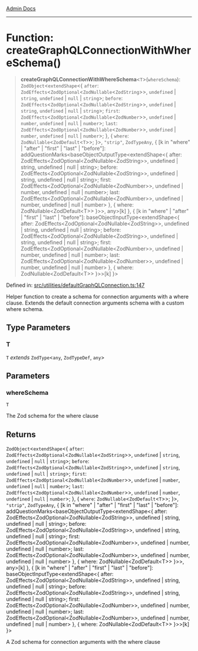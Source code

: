 [Admin Docs](/)

***

# Function: createGraphQLConnectionWithWhereSchema()

> **createGraphQLConnectionWithWhereSchema**\<`T`\>(`whereSchema`): `ZodObject`\<`extendShape`\<\{ `after`: `ZodEffects`\<`ZodOptional`\<`ZodNullable`\<`ZodString`\>\>, `undefined` \| `string`, `undefined` \| `null` \| `string`\>; `before`: `ZodEffects`\<`ZodOptional`\<`ZodNullable`\<`ZodString`\>\>, `undefined` \| `string`, `undefined` \| `null` \| `string`\>; `first`: `ZodEffects`\<`ZodOptional`\<`ZodNullable`\<`ZodNumber`\>\>, `undefined` \| `number`, `undefined` \| `null` \| `number`\>; `last`: `ZodEffects`\<`ZodOptional`\<`ZodNullable`\<`ZodNumber`\>\>, `undefined` \| `number`, `undefined` \| `null` \| `number`\>; \}, \{ `where`: `ZodNullable`\<`ZodDefault`\<`T`\>\>; \}\>, `"strip"`, `ZodTypeAny`, \{ \[k in "where" \| "after" \| "first" \| "last" \| "before"\]: addQuestionMarks\<baseObjectOutputType\<extendShape\<\{ after: ZodEffects\<ZodOptional\<ZodNullable\<ZodString\>\>, undefined \| string, undefined \| null \| string\>; before: ZodEffects\<ZodOptional\<ZodNullable\<ZodString\>\>, undefined \| string, undefined \| null \| string\>; first: ZodEffects\<ZodOptional\<ZodNullable\<ZodNumber\>\>, undefined \| number, undefined \| null \| number\>; last: ZodEffects\<ZodOptional\<ZodNullable\<ZodNumber\>\>, undefined \| number, undefined \| null \| number\> \}, \{ where: ZodNullable\<ZodDefault\<T\>\> \}\>\>, any\>\[k\] \}, \{ \[k in "where" \| "after" \| "first" \| "last" \| "before"\]: baseObjectInputType\<extendShape\<\{ after: ZodEffects\<ZodOptional\<ZodNullable\<ZodString\>\>, undefined \| string, undefined \| null \| string\>; before: ZodEffects\<ZodOptional\<ZodNullable\<ZodString\>\>, undefined \| string, undefined \| null \| string\>; first: ZodEffects\<ZodOptional\<ZodNullable\<ZodNumber\>\>, undefined \| number, undefined \| null \| number\>; last: ZodEffects\<ZodOptional\<ZodNullable\<ZodNumber\>\>, undefined \| number, undefined \| null \| number\> \}, \{ where: ZodNullable\<ZodDefault\<T\>\> \}\>\>\[k\] \}\>

Defined in: [src/utilities/defaultGraphQLConnection.ts:147](https://github.com/Sourya07/talawa-api/blob/cfbd515d04ffba748b09232a33807f1845dd1878/src/utilities/defaultGraphQLConnection.ts#L147)

Helper function to create a schema for connection arguments with a where clause.
Extends the default connection arguments schema with a custom where schema.

## Type Parameters

### T

`T` *extends* `ZodType`\<`any`, `ZodTypeDef`, `any`\>

## Parameters

### whereSchema

`T`

The Zod schema for the where clause

## Returns

`ZodObject`\<`extendShape`\<\{ `after`: `ZodEffects`\<`ZodOptional`\<`ZodNullable`\<`ZodString`\>\>, `undefined` \| `string`, `undefined` \| `null` \| `string`\>; `before`: `ZodEffects`\<`ZodOptional`\<`ZodNullable`\<`ZodString`\>\>, `undefined` \| `string`, `undefined` \| `null` \| `string`\>; `first`: `ZodEffects`\<`ZodOptional`\<`ZodNullable`\<`ZodNumber`\>\>, `undefined` \| `number`, `undefined` \| `null` \| `number`\>; `last`: `ZodEffects`\<`ZodOptional`\<`ZodNullable`\<`ZodNumber`\>\>, `undefined` \| `number`, `undefined` \| `null` \| `number`\>; \}, \{ `where`: `ZodNullable`\<`ZodDefault`\<`T`\>\>; \}\>, `"strip"`, `ZodTypeAny`, \{ \[k in "where" \| "after" \| "first" \| "last" \| "before"\]: addQuestionMarks\<baseObjectOutputType\<extendShape\<\{ after: ZodEffects\<ZodOptional\<ZodNullable\<ZodString\>\>, undefined \| string, undefined \| null \| string\>; before: ZodEffects\<ZodOptional\<ZodNullable\<ZodString\>\>, undefined \| string, undefined \| null \| string\>; first: ZodEffects\<ZodOptional\<ZodNullable\<ZodNumber\>\>, undefined \| number, undefined \| null \| number\>; last: ZodEffects\<ZodOptional\<ZodNullable\<ZodNumber\>\>, undefined \| number, undefined \| null \| number\> \}, \{ where: ZodNullable\<ZodDefault\<T\>\> \}\>\>, any\>\[k\] \}, \{ \[k in "where" \| "after" \| "first" \| "last" \| "before"\]: baseObjectInputType\<extendShape\<\{ after: ZodEffects\<ZodOptional\<ZodNullable\<ZodString\>\>, undefined \| string, undefined \| null \| string\>; before: ZodEffects\<ZodOptional\<ZodNullable\<ZodString\>\>, undefined \| string, undefined \| null \| string\>; first: ZodEffects\<ZodOptional\<ZodNullable\<ZodNumber\>\>, undefined \| number, undefined \| null \| number\>; last: ZodEffects\<ZodOptional\<ZodNullable\<ZodNumber\>\>, undefined \| number, undefined \| null \| number\> \}, \{ where: ZodNullable\<ZodDefault\<T\>\> \}\>\>\[k\] \}\>

A Zod schema for connection arguments with the where clause
